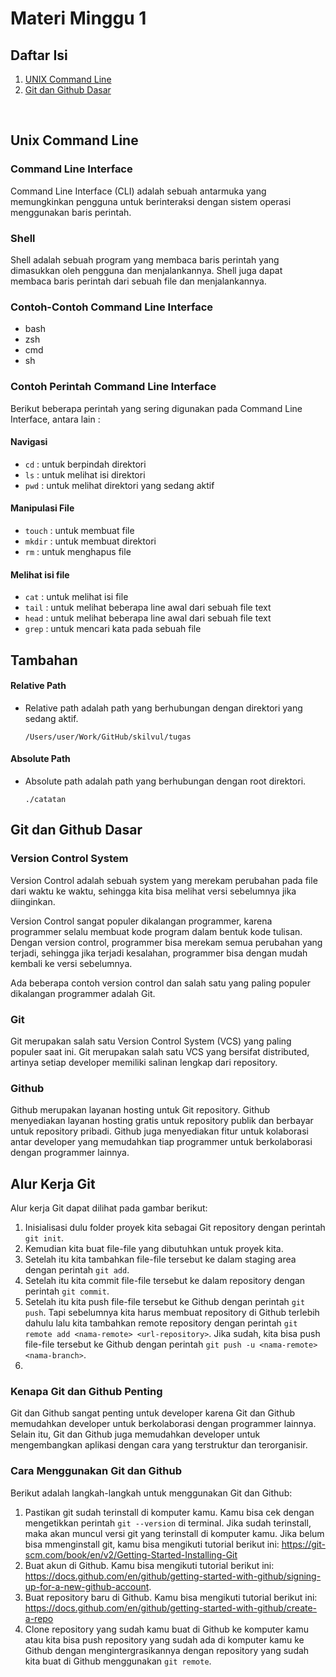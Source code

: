 # Materi Minggu 1

## Daftar Isi

1. [UNIX Command Line](#unix-command-line)
2. [Git dan Github Dasar](#git-dan-github-dasar)

<br>

## Unix Command Line

### Command Line Interface

Command Line Interface (CLI) adalah sebuah antarmuka yang memungkinkan pengguna
untuk berinteraksi dengan sistem operasi menggunakan baris perintah.

### Shell

Shell adalah sebuah program yang membaca baris perintah yang dimasukkan oleh
pengguna dan menjalankannya. Shell juga dapat membaca baris perintah dari sebuah
file dan menjalankannya.

### Contoh-Contoh Command Line Interface

-   bash
-   zsh
-   cmd
-   sh

### Contoh Perintah Command Line Interface

Berikut beberapa perintah yang sering digunakan pada Command Line Interface,
antara lain :

#### Navigasi

-   `cd` : untuk berpindah direktori
-   `ls` : untuk melihat isi direktori
-   `pwd` : untuk melihat direktori yang sedang aktif

#### Manipulasi File

-   `touch` : untuk membuat file
-   `mkdir` : untuk membuat direktori
-   `rm` : untuk menghapus file

#### Melihat isi file

-   `cat` : untuk melihat isi file
-   `tail` : untuk melihat beberapa line awal dari sebuah file text
-   `head` : untuk melihat beberapa line awal dari sebuah file text
-   `grep` : untuk mencari kata pada sebuah file

## Tambahan

#### Relative Path

-   Relative path adalah path yang berhubungan dengan direktori yang sedang
    aktif.

    `/Users/user/Work/GitHub/skilvul/tugas`

#### Absolute Path

-   Absolute path adalah path yang berhubungan dengan root direktori.

    `./catatan`

## Git dan Github Dasar

### Version Control System

Version Control adalah sebuah system yang merekam perubahan pada file dari waktu
ke waktu, sehingga kita bisa melihat versi sebelumnya jika diinginkan.

Version Control sangat populer dikalangan programmer, karena programmer selalu
membuat kode program dalam bentuk kode tulisan. Dengan version control,
programmer bisa merekam semua perubahan yang terjadi, sehingga jika terjadi
kesalahan, programmer bisa dengan mudah kembali ke versi sebelumnya.

Ada beberapa contoh version control dan salah satu yang paling populer
dikalangan programmer adalah Git.

### Git

Git merupakan salah satu Version Control System (VCS) yang paling populer saat
ini. Git merupakan salah satu VCS yang bersifat distributed, artinya setiap
developer memiliki salinan lengkap dari repository.

### Github

Github merupakan layanan hosting untuk Git repository. Github menyediakan
layanan hosting gratis untuk repository publik dan berbayar untuk repository
pribadi. Github juga menyediakan fitur untuk kolaborasi antar developer yang
memudahkan tiap programmer untuk berkolaborasi dengan programmer lainnya.

## Alur Kerja Git

Alur kerja Git dapat dilihat pada gambar berikut:

1. Inisialisasi dulu folder proyek kita sebagai Git repository dengan perintah
   `git init`.
2. Kemudian kita buat file-file yang dibutuhkan untuk proyek kita.
3. Setelah itu kita tambahkan file-file tersebut ke dalam staging area dengan
   perintah `git add`.
4. Setelah itu kita commit file-file tersebut ke dalam repository dengan
   perintah `git commit`.
5. Setelah itu kita push file-file tersebut ke Github dengan perintah
   `git push`. Tapi sebelumnya kita harus membuat repository di Github terlebih
   dahulu lalu kita tambahkan remote repository dengan perintah
   `git remote add <nama-remote> <url-repository>`. Jika sudah, kita bisa push
   file-file tersebut ke Github dengan perintah
   `git push -u <nama-remote> <nama-branch>`.
6.

### Kenapa Git dan Github Penting

Git dan Github sangat penting untuk developer karena Git dan Github memudahkan
developer untuk berkolaborasi dengan programmer lainnya. Selain itu, Git dan
Github juga memudahkan developer untuk mengembangkan aplikasi dengan cara yang
terstruktur dan terorganisir.

### Cara Menggunakan Git dan Github

Berikut adalah langkah-langkah untuk menggunakan Git dan Github:

1. Pastikan git sudah terinstall di komputer kamu. Kamu bisa cek dengan
   mengetikkan perintah `git --version` di terminal. Jika sudah terinstall, maka
   akan muncul versi git yang terinstall di komputer kamu. Jika belum bisa
   mmenginstall git, kamu bisa mengikuti tutorial berikut ini:
   https://git-scm.com/book/en/v2/Getting-Started-Installing-Git
2. Buat akun di Github. Kamu bisa mengikuti tutorial berikut ini:
   https://docs.github.com/en/github/getting-started-with-github/signing-up-for-a-new-github-account.
3. Buat repository baru di Github. Kamu bisa mengikuti tutorial berikut ini:
   https://docs.github.com/en/github/getting-started-with-github/create-a-repo
4. Clone repository yang sudah kamu buat di Github ke komputer kamu atau kita
   bisa push repository yang sudah ada di komputer kamu ke Github dengan
   mengintergrasikannya dengan repository yang sudah kita buat di Github
   menggunakan `git remote`.
